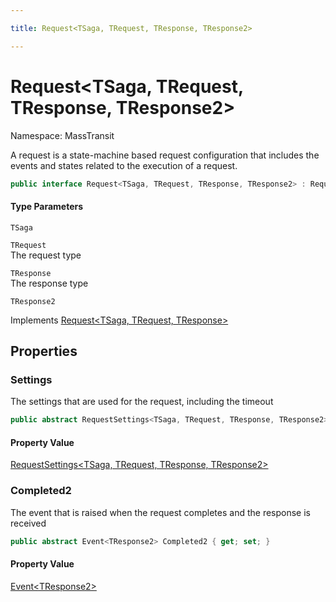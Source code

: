 ```yaml
---

title: Request<TSaga, TRequest, TResponse, TResponse2>

---
```


# Request\<TSaga, TRequest, TResponse, TResponse2\>

Namespace: MassTransit

A request is a state-machine based request configuration that includes
 the events and states related to the execution of a request.

```csharp
public interface Request<TSaga, TRequest, TResponse, TResponse2> : Request<TSaga, TRequest, TResponse>
```

#### Type Parameters

`TSaga`<br/>

`TRequest`<br/>
The request type

`TResponse`<br/>
The response type

`TResponse2`<br/>

Implements [Request\<TSaga, TRequest, TResponse\>](../masstransit/request-3)

## Properties

### **Settings**

The settings that are used for the request, including the timeout

```csharp
public abstract RequestSettings<TSaga, TRequest, TResponse, TResponse2> Settings { get; }
```

#### Property Value

[RequestSettings\<TSaga, TRequest, TResponse, TResponse2\>](../masstransit/requestsettings-4)<br/>

### **Completed2**

The event that is raised when the request completes and the response is received

```csharp
public abstract Event<TResponse2> Completed2 { get; set; }
```

#### Property Value

[Event\<TResponse2\>](../masstransit/event-1)<br/>

